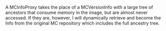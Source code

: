 A MCInfoProxy takes the place of a MCVersionInfo with a large tree of ancestors that consume memory in the image, but are almost never accessed.  If they are, however, I will dynamically retrieve and become the Info from the original MC repository which includes the full ancestry tree.
